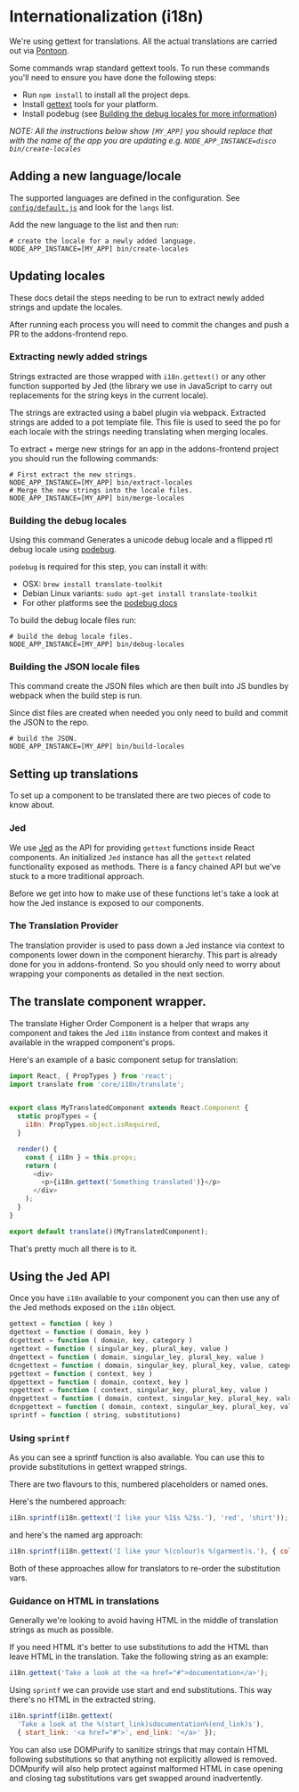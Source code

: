 # Internationalization (i18n)

We're using gettext for translations. All the actual translations are
carried out via [Pontoon](https://pontoon.mozilla.org/).

Some commands wrap standard gettext tools. To run these commands you'll need
to ensure you have done the following steps:

* Run `npm install` to install all the project deps.
* Install [gettext](https://www.gnu.org/software/gettext/) tools for your
platform.
* Install podebug (see [Building the debug locales for more information](#build-the-debug-locales))

*NOTE: All the instructions below show `[MY_APP]` you should replace that with the
name of the app you are updating e.g. `NODE_APP_INSTANCE=disco bin/create-locales`*

## Adding a new language/locale

The supported languages are defined in the configuration. See
[`config/default.js`](https://bit.ly/1XScjwq) and look for the `langs` list.

Add the new language to the list and then run:

```
# create the locale for a newly added language.
NODE_APP_INSTANCE=[MY_APP] bin/create-locales
```

## Updating locales

These docs detail the steps needing to be run to extract newly added strings
and update the locales.

After running each process you will need to commit the changes and push a PR
to the addons-frontend repo.

### Extracting newly added strings

Strings extracted are those wrapped with `i18n.gettext()` or any other
function supported by Jed (the library we use in JavaScript to carry out
replacements for the string keys in the current locale).

The strings are extracted using a babel plugin via webpack. Extracted strings
are added to a pot template file. This file is used to seed the po for each
locale with the strings needing translating when merging locales.

To extract + merge new strings for an app in the addons-frontend project
you should run the following commands:

```
# First extract the new strings.
NODE_APP_INSTANCE=[MY_APP] bin/extract-locales
# Merge the new strings into the locale files.
NODE_APP_INSTANCE=[MY_APP] bin/merge-locales
```

### Building the debug locales

Using this command Generates a unicode debug locale and a flipped rtl debug
locale using [podebug](https://bit.ly/1r3yFy5).

`podebug` is required for this step, you can install it with:

 * OSX: `brew install translate-toolkit`
 * Debian Linux variants: `sudo apt-get install translate-toolkit`
 * For other platforms see the [podebug docs](https://bit.ly/1r3yFy5)

To build the debug locale files run:

```
# build the debug locale files.
NODE_APP_INSTANCE=[MY_APP] bin/debug-locales
```

### Building the JSON locale files

This command create the JSON files which are then built into JS bundles by
webpack when the build step is run.

Since dist files are created when needed you only need to build and commit
the JSON to the repo.

```
# build the JSON.
NODE_APP_INSTANCE=[MY_APP] bin/build-locales
```

## Setting up translations

To set up a component to be translated there are two pieces of code to know
about.

### Jed

We use [Jed](https://slexaxton.github.io/Jed/) as the API for providing
`gettext` functions inside React components. An initialized `Jed` instance
has all the `gettext` related functionality exposed as methods. There is a
fancy chained API but we've stuck to a more traditional approach.

Before we get into how to make use of these functions let's take a look at
how the Jed instance is exposed to our components.

### The Translation Provider

The translation provider is used to pass down a Jed instance via context to
components lower down in the component hierarchy. This part is already done
for you in addons-frontend. So you should only need to worry
about wrapping your components as detailed in the next section.

## The translate component wrapper.

The translate Higher Order Component is a helper that wraps any component
and takes the Jed `i18n` instance from context and makes it  available in
the wrapped component's props.

Here's an example of a basic component setup for translation:


```javascript
import React, { PropTypes } from 'react';
import translate from 'core/i18n/translate';


export class MyTranslatedComponent extends React.Component {
  static propTypes = {
    i18n: PropTypes.object.isRequired,
  }

  render() {
    const { i18n } = this.props;
    return (
      <div>
        <p>{i18n.gettext('Something translated')}</p>
      </div>
    );
  }
}

export default translate()(MyTranslatedComponent);
```

That's pretty much all there is to it.

## Using the Jed API

Once you have `i18n` available to your component you can then use
any of the Jed methods exposed on the `i18n` object.

```javascript
gettext = function ( key )
dgettext = function ( domain, key )
dcgettext = function ( domain, key, category )
ngettext = function ( singular_key, plural_key, value )
dngettext = function ( domain, singular_ley, plural_key, value )
dcngettext = function ( domain, singular_key, plural_key, value, category )
pgettext = function ( context, key )
dpgettext = function ( domain, context, key )
npgettext = function ( context, singular_key, plural_key, value )
dnpgettext = function ( domain, context, singular_key, plural_key, value )
dcnpgettext = function ( domain, context, singular_key, plural_key, value, category )
sprintf = function ( string, substitutions)
```

### Using `sprintf`

As you can see a sprintf function is also available. You can use this to
provide substitutions in gettext wrapped strings.

There are two flavours to this, numbered placeholders or named ones.

Here's the numbered approach:

```javascript
i18n.sprintf(i18n.gettext('I like your %1$s %2$s.'), 'red', 'shirt'));
```

and here's the named arg approach:

```javascript
i18n.sprintf(i18n.gettext('I like your %(colour)s %(garment)s.'), { colour: 'red', garment: 'shirt' }));
```

Both of these approaches allow for translators to re-order the substitution
vars.

### Guidance on HTML in translations

Generally we're looking to avoid having HTML in the middle of translation
strings as much as possible.

If you need HTML it's better to use substitutions to add the HTML than
leave HTML in the translation. Take the following string as an example:

```javascript
i18n.gettext('Take a look at the <a href="#">documentation</a>');
```

Using `sprintf` we can provide use start and end substitutions. This way
there's no HTML in the extracted string.

```javascript
i18n.sprintf(i18n.gettext(
  'Take a look at the %(start_link)sdocumentation%(end_link)s'),
  { start_link: '<a href="#">', end_link: '</a>' });
```

You can also use DOMPurify to sanitize strings that may contain HTML
following substitutions so that anything not explicitly allowed is removed.
DOMpurify will also help protect against malformed HTML in case opening
and closing tag substitutions vars get swapped around inadvertently.
